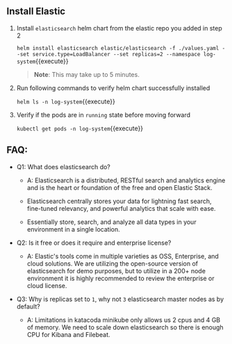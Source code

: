 ## Install Elastic

1. Install `elasticsearch` helm chart from the elastic repo you added in step 2

    `helm install elasticsearch elastic/elasticsearch -f ./values.yaml --set service.type=LoadBalancer --set replicas=2 --namespace log-system`{{execute}}

    >**Note**: This may take up to 5 minutes.

2. Run following commands to verify helm chart successfully installed

    `helm ls -n log-system`{{execute}}

3. Verify if the pods are in `running` state before moving forward

    `kubectl get pods -n log-system`{{execute}}

## FAQ:

- Q1: What does elasticsearch do?
    - A: Elasticsearch is a distributed, RESTful search and analytics engine and is the heart or foundation of the free and open Elastic Stack.       
    - Elasticsearch centrally stores your data for lightning fast search, fine-tuned relevancy, and powerful analytics that      scale with ease.

    - Essentially store, search, and analyze all data types in your environment in a single location.

- Q2: Is it free or does it require and enterprise license?
    - A: Elastic's tools come in multiple varieties as OSS, Enterprise, and cloud solutions. We are utilizing the open-source version of elasticsearch for demo purposes, but to utilize in a 200+ node environment it is highly recommended to review the enterprise or cloud license.

- Q3: Why is replicas set to `1`, why not `3` elasticsearch master nodes as by default?
    - A: Limitations in katacoda minikube only allows us 2 cpus and 4 GB of memory. We need to scale down elasticsearch so there is enough CPU for Kibana and Filebeat.